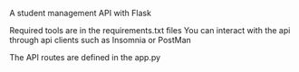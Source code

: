 A student management API with Flask


Required tools are in the requirements.txt files
You can interact with the api through api clients such as Insomnia or PostMan

The API routes are defined in the app.py
